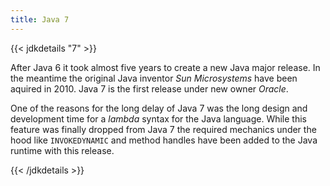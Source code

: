 ```yaml
---
title: Java 7
---
```


{{< jdkdetails "7" >}}

After Java 6 it took almost five years to create a new Java major release. In
the meantime the original Java inventor *Sun Microsystems* have been aquired in
2010. Java 7 is the first release under new owner *Oracle*.

One of the reasons for the long delay of Java 7 was the long design and development
time for a *lambda* syntax for the Java language. While this feature was finally
dropped from Java 7 the required mechanics under the hood like `INVOKEDYNAMIC`
and method handles have been added to the Java runtime with this release.

{{< /jdkdetails >}}
